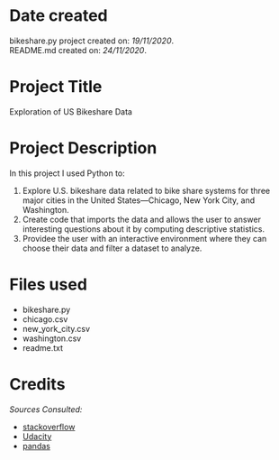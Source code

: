 # **Date created**
bikeshare.py project created on: *19/11/2020*.  
README.md created on: *24/11/2020*.

# **Project Title**
Exploration of US Bikeshare Data

# **Project Description**
In this project I used Python to:
1. Explore U.S. bikeshare data related to bike share systems for three major cities in the United States—Chicago, New York City, and Washington. 
2. Create code that imports the data and allows the user to answer interesting questions about it by computing descriptive statistics.
3. Providee the user with an interactive environment where they can choose their data and filter a dataset to analyze.

# **Files used**
* bikeshare.py
* chicago.csv
* new_york_city.csv
* washington.csv
* readme.txt

# **Credits**
*Sources Consulted:*  
* [stackoverflow](https://stackoverflow.com)  
* [Udacity](https://knowledge.udacity.com/?nanodegree=nd104&page=1&project=328&query=readme.txt&rubric=1379&sort=RELEVANCE)  
* [pandas](https://pandas.pydata.org/pandas-docs/stable/index.html)


